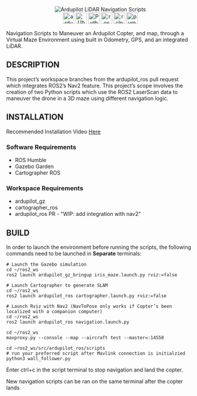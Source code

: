 <div align="center">
  <img src="https://github.com/McGovern7/ardupilot-nav-scripts/assets/98053643/818c757b-7715-4b0e-954b-45e25509b9e1" alt="Ardupilot LiDAR Navigation Scripts"/>
</div>
<div align="center">
  <img height="30px" width="auto" alt="ardupilot copter" src="https://img.shields.io/badge/Copter-space?label=Ardupilot&labelColor=%23dedede&color=%23fcd94c" />
  <img height="30px" width="auto" alt="Ubuntu" src="https://img.shields.io/badge/v22.0.4-space?logo=ubuntu&label=Ubuntu&color=%23e95521" />
<img height="30px" width="auto" alt="Python" src="https://img.shields.io/badge/-empty?logo=python&label=Python&labelColor=%23214868&color=%23ffde73" />
  <img height="30px" width="auto" alt="ros 2 humble" src="https://img.shields.io/badge/Humble-humble?logo=ros&logoColor=%232980b9&label=ROS2&color=%232980b9" />
  <img height="30px" width="auto" alt="rclpy node" src="https://img.shields.io/badge/Node-space?label=rclpy&color=%232980b9" />
  <img height="30px" width="auto" alt="pymavlink mavutil" src="https://img.shields.io/badge/mavutil-space?label=Pymavlink&color=%23ee6000" />
</div>
  

Navigation Scripts to Maneuver an Ardupilot Copter, and map, through a Virtual Maze Environment using built in Odometry, GPS, and an integrated LiDAR.

## DESCRIPTION
This project’s workspace branches from the ardupilot_ros pull request which integrates ROS2’s Nav2 feature.  This project’s scope involves the creation of two Python scripts which use the ROS2 LaserScan data to maneuver the drone in a 3D maze using different navigation logic. 

## INSTALLATION
Recommended Installation Video [Here](https://www.youtube.com/watch?v=2BhyKyzKAbM)

### Software Requirements
- ROS Humble
- Gazebo Garden
- Cartographer ROS

### Workspace Requirements
- ardupilot_gz
- cartographer_ros
- ardupilot_ros PR - "WIP: add integration with nav2"

## BUILD
In order to launch the environment before running the scripts, the following commands need to be launched in **Separate** terminals:

```
# Launch the Gazebo simulation
cd ~/ros2_ws
ros2 launch ardupilot_gz_bringup iris_maze.launch.py rviz:=false
```
```
# Launch Cartographer to generate SLAM
cd ~/ros2_ws
ros2 launch ardupilot_ros cartographer.launch.py rviz:=false
```
```
# Launch Rviz with Nav2 (NavToPose only works if Copter’s been localized with a companion computer)
cd ~/ros2_ws
ros2 launch ardupilot_ros navigation.launch.py
```
```
cd ~/ros2_ws
mavproxy.py --console --map --aircraft test --master=:14550
```
```
cd ~ros2_ws/src/ardupilot_ros/scripts
# run your preferred script after Mavlink connection is initialzied
python3 wall_follower.py
```

Enter ctrl+c in the script terminal to stop navigation and land the copter. 

New navigation scripts can be ran on the same terminal after the copter lands
